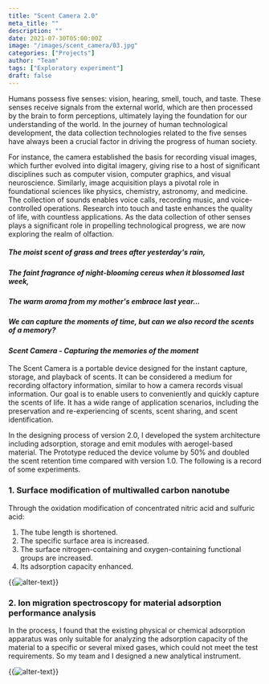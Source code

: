 ```yaml
---
title: "Scent Camera 2.0"
meta_title: ""
description: ""
date: 2021-07-30T05:00:00Z
image: "/images/scent_camera/03.jpg"
categories: ["Projects"]
author: "Team"
tags: ["Exploratory experiment"]
draft: false
---
```


Humans possess five senses: vision, hearing, smell, touch, and taste. These senses receive signals from the external world, which are then processed by the brain to form perceptions, ultimately laying the foundation for our understanding of the world. In the journey of human technological development, the data collection technologies related to the five senses have always been a crucial factor in driving the progress of human society. 

For instance, the camera established the basis for recording visual images, which further evolved into digital imagery, giving rise to a host of significant disciplines such as computer vision, computer graphics, and visual neuroscience. Similarly, image acquisition plays a pivotal role in foundational sciences like physics, chemistry, astronomy, and medicine. The collection of sounds enables voice calls, recording music, and voice-controlled operations. Research into touch and taste enhances the quality of life, with countless applications. As the data collection of other senses plays a significant role in propelling technological progress, we are now exploring the realm of olfaction.

##### *The moist scent of grass and trees after yesterday's rain,*

##### *The faint fragrance of night-blooming cereus when it blossomed last week,*

##### *The warm aroma from my mother's embrace last year...*

##### *We can capture the moments of time, but can we also record the scents of a memory?*

#### *Scent Camera - Capturing the memories of the moment*

The Scent Camera is a portable device designed for the instant capture, storage, and playback of scents. It can be considered a medium for recording olfactory information, similar to how a camera records visual information. Our goal is to enable users to conveniently and quickly capture the scents of life. It has a wide range of application scenarios, including the preservation and re-experiencing of scents, scent sharing, and scent identification.

In the designing process of version 2.0, I developed the system architecture including adsorption, storage and emit modules with aerogel-based material. The Prototype reduced the device volume by 50% and doubled the scent retention time compared with version 1.0. The following is a record of some experiments.

### 1. Surface modification of multiwalled carbon nanotube

Through the oxidation modification of concentrated nitric acid and sulfuric acid:

1. The tube length is shortened.
2. The specific surface area is increased.
3. The surface nitrogen-containing and oxygen-containing functional groups are increased.
4. Its adsorption capacity enhanced.

{{<image src="images/scent_camera/surface/01.png" caption="" alt="alter-text" height="" width="" position="center" command="fill" option="q100" class="img-fluid" title="image title"  webp="false" >}}

### 2. Ion migration spectroscopy for material adsorption performance analysis

In the process, I found that the existing physical or chemical adsorption apparatus was only suitable for analyzing the adsorption capacity of the material to a specific or several mixed gases, which could not meet the test requirements. So my team and I designed a new analytical instrument.

{{<image src="images/scent_camera/spec/01.png" caption="" alt="alter-text" height="" width="" position="center" command="fill" option="q100" class="img-fluid" title="image title"  webp="false" >}}
